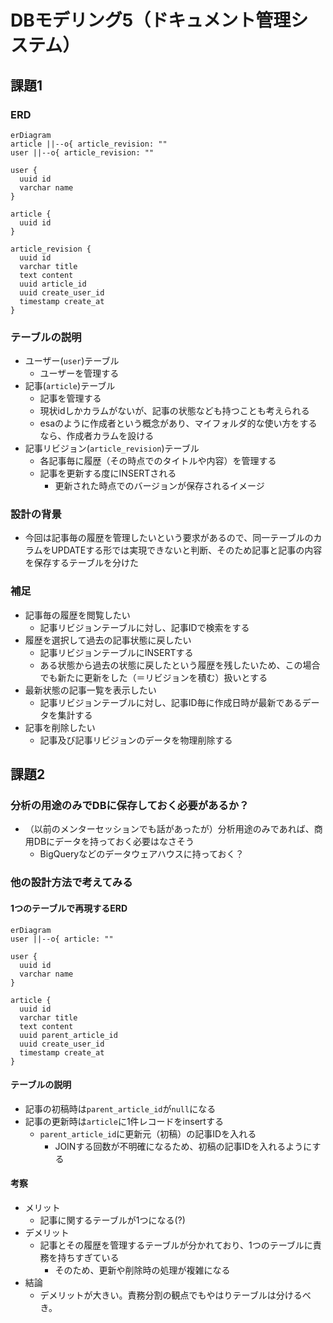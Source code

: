 # DBモデリング5（ドキュメント管理システム）
## 課題1

### ERD
```mermaid
erDiagram
article ||--o{ article_revision: ""
user ||--o{ article_revision: ""

user {
  uuid id
  varchar name
}

article {
  uuid id
}

article_revision {
  uuid id
  varchar title
  text content
  uuid article_id
  uuid create_user_id
  timestamp create_at
}

```

### テーブルの説明
- ユーザー(`user`)テーブル
  - ユーザーを管理する
- 記事(`article`)テーブル
  - 記事を管理する
  - 現状idしかカラムがないが、記事の状態なども持つことも考えられる
  - esaのように作成者という概念があり、マイフォルダ的な使い方をするなら、作成者カラムを設ける
- 記事リビジョン(`article_revision`)テーブル
  - 各記事毎に履歴（その時点でのタイトルや内容）を管理する
  - 記事を更新する度にINSERTされる
    - 更新された時点でのバージョンが保存されるイメージ

### 設計の背景
- 今回は記事毎の履歴を管理したいという要求があるので、同一テーブルのカラムをUPDATEする形では実現できないと判断、そのため記事と記事の内容を保存するテーブルを分けた

### 補足
- 記事毎の履歴を閲覧したい
  - 記事リビジョンテーブルに対し、記事IDで検索をする
- 履歴を選択して過去の記事状態に戻したい
  - 記事リビジョンテーブルにINSERTする
  - ある状態から過去の状態に戻したという履歴を残したいため、この場合でも新たに更新をした（＝リビジョンを積む）扱いとする
- 最新状態の記事一覧を表示したい
  - 記事リビジョンテーブルに対し、記事ID毎に作成日時が最新であるデータを集計する
- 記事を削除したい
  - 記事及び記事リビジョンのデータを物理削除する


## 課題2
### 分析の用途のみでDBに保存しておく必要があるか？
- （以前のメンターセッションでも話があったが）分析用途のみであれば、商用DBにデータを持っておく必要はなさそう
  - BigQueryなどのデータウェアハウスに持っておく？

### 他の設計方法で考えてみる
#### 1つのテーブルで再現するERD

```mermaid
erDiagram
user ||--o{ article: ""

user {
  uuid id
  varchar name
}

article {
  uuid id
  varchar title
  text content
  uuid parent_article_id
  uuid create_user_id
  timestamp create_at
}

```

#### テーブルの説明
- 記事の初稿時は`parent_article_id`が`null`になる
- 記事の更新時は`article`に1件レコードをinsertする
  - `parent_article_id`に更新元（初稿）の記事IDを入れる
    - JOINする回数が不明確になるため、初稿の記事IDを入れるようにする

#### 考察
- メリット
  - 記事に関するテーブルが1つになる(?)
- デメリット
  - 記事とその履歴を管理するテーブルが分かれており、1つのテーブルに責務を持ちすぎている
    - そのため、更新や削除時の処理が複雑になる
- 結論
  - デメリットが大きい。責務分割の観点でもやはりテーブルは分けるべき。